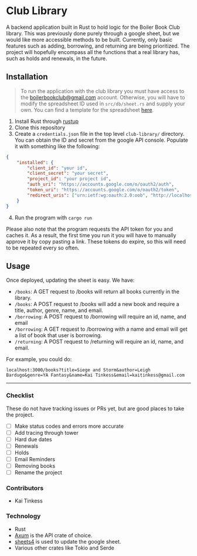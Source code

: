 # Club Library

A backend application built in Rust to hold logic for the Boiler Book Club library. This was previously done purely through a google sheet, but we would like more accessible methods to be built. Currently, only basic features such as adding, borrowing, and returning are being prioritized. The project will hopefully encompass all the functions that a real library has, such as holds and renewals, in the future.

## Installation

> To run the application with the club library you must have access to the boilerbookclub@gmail.com account. Otherwise, you will have to modify the spreadsheet ID used in `src/db/sheet.rs` and supply your own. You can find a template for the spreadsheet [here](https://docs.google.com/spreadsheets/d/1zr16x_9DHDppHz_tXc_1W8a4QVUJyUR2r_BO5be-beU/edit?usp=sharing). 

1. Install Rust through [rustup](https://rustup.rs)
2. Clone this repository
3. Create a `credentials.json` file in the top level `club-library/` directory. You can obtain the ID and secret from the google API console. Populate it with something like the following:
```json
{
    "installed": {
        "client_id": "your id",
        "client_secret": "your secret",
        "project_id": "your project id",
        "auth_uri": "https://accounts.google.com/o/oauth2/auth",
        "token_uri": "https://accounts.google.com/o/oauth2/token",
        "redirect_uris": ["urn:ietf:wg:oauth:2.0:oob", "http://localhost"]
    }
}
```
4. Run the program with `cargo run`

Please also note that the program requests the API token for you and caches it. As a result, the first time you run it you will have to manually approve it by copy pasting a link. These tokens do expire, so this will need to be repeated every so often.
## Usage

Once deployed, updating the sheet is easy. We have:
- `/books`: A GET request to /books will return all books currently in the library.
- `/books`: A POST request to /books will add a new book and require a title, author, genre, name, and email.
- `/borrowing`: A POST request to /borrowing will require an id, name, and email
- `/borrowing`: A GET request to /borrowing with a name and email will get a list of book that user is borrowing.
- `/returning`: A POST request to /returning will require an id, name, and email.

For example, you could do:
```
localhost:3000/books?title=Siege and Storm&author=Leigh Bardugo&genre=YA Fantasy&name=Kai Tinkess&email=kaitinkess@gmail.com
```

----
### Checklist
These do not have tracking issues or PRs yet, but are good places to take the project.
- [ ] Make status codes and errors more accurate
- [ ] Add tracing through tower
- [ ] Hard due dates
- [ ] Renewals
- [ ] Holds
- [ ] Email Reminders
- [ ] Removing books
- [ ] Rename the project

### Contributors

- Kai Tinkess

### Technology

- Rust
- [Axum](https://crates.io/crates/axum) is the API crate of choice.
- [sheets4](https://crates.io/crates/google-sheets4) is used to update the google sheet.
- Various other crates like Tokio and Serde






